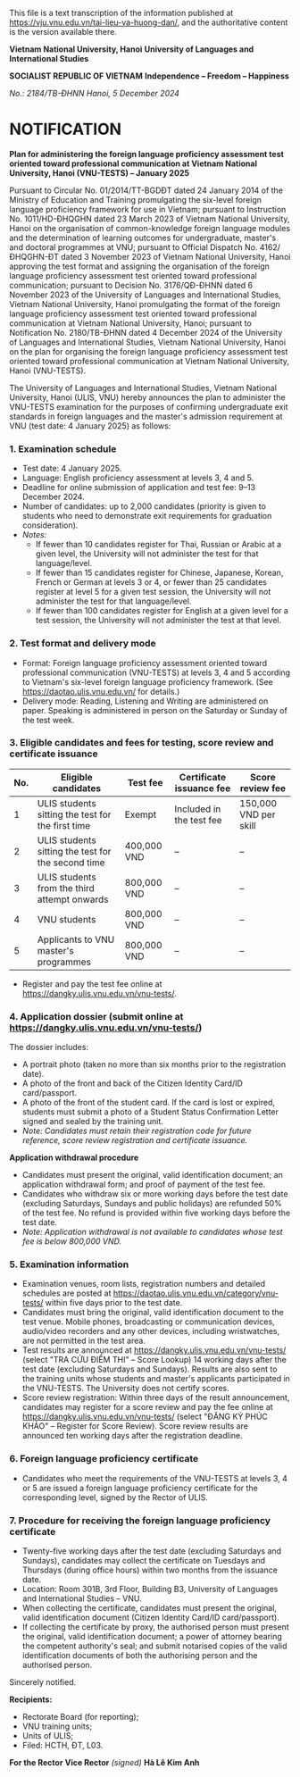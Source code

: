This file is a text transcription of the information published at https://vju.vnu.edu.vn/tai-lieu-va-huong-dan/, and the authoritative content is the version available there.

**Vietnam National University, Hanoi**
**University of Languages and International Studies**

**SOCIALIST REPUBLIC OF VIETNAM**
**Independence – Freedom – Happiness**

*No.: 2184/TB-ĐHNN*
*Hanoi, 5 December 2024*

# NOTIFICATION

**Plan for administering the foreign language proficiency assessment test oriented toward professional communication at Vietnam National University, Hanoi (VNU-TESTS) – January 2025**

Pursuant to Circular No. 01/2014/TT-BGDĐT dated 24 January 2014 of the Ministry of Education and Training promulgating the six-level foreign language proficiency framework for use in Vietnam; pursuant to Instruction No. 1011/HD-ĐHQGHN dated 23 March 2023 of Vietnam National University, Hanoi on the organisation of common-knowledge foreign language modules and the determination of learning outcomes for undergraduate, master's and doctoral programmes at VNU; pursuant to Official Dispatch No. 4162/ĐHQGHN-ĐT dated 3 November 2023 of Vietnam National University, Hanoi approving the test format and assigning the organisation of the foreign language proficiency assessment test oriented toward professional communication; pursuant to Decision No. 3176/QĐ-ĐHNN dated 6 November 2023 of the University of Languages and International Studies, Vietnam National University, Hanoi promulgating the format of the foreign language proficiency assessment test oriented toward professional communication at Vietnam National University, Hanoi; pursuant to Notification No. 2180/TB-ĐHNN dated 4 December 2024 of the University of Languages and International Studies, Vietnam National University, Hanoi on the plan for organising the foreign language proficiency assessment test oriented toward professional communication at Vietnam National University, Hanoi (VNU-TESTS).

The University of Languages and International Studies, Vietnam National University, Hanoi (ULIS, VNU) hereby announces the plan to administer the VNU-TESTS examination for the purposes of confirming undergraduate exit standards in foreign languages and the master's admission requirement at VNU (test date: 4 January 2025) as follows:

### 1. Examination schedule

- Test date: 4 January 2025.
- Language: English proficiency assessment at levels 3, 4 and 5.
- Deadline for online submission of application and test fee: 9–13 December 2024.
- Number of candidates: up to 2,000 candidates (priority is given to students who need to demonstrate exit requirements for graduation consideration).
- *Notes:*
  - If fewer than 10 candidates register for Thai, Russian or Arabic at a given level, the University will not administer the test for that language/level.
  - If fewer than 15 candidates register for Chinese, Japanese, Korean, French or German at levels 3 or 4, or fewer than 25 candidates register at level 5 for a given test session, the University will not administer the test for that language/level.
  - If fewer than 100 candidates register for English at a given level for a test session, the University will not administer the test at that level.

### 2. Test format and delivery mode

- Format: Foreign language proficiency assessment oriented toward professional communication (VNU-TESTS) at levels 3, 4 and 5 according to Vietnam's six-level foreign language proficiency framework. (See https://daotao.ulis.vnu.edu.vn/ for details.)
- Delivery mode: Reading, Listening and Writing are administered on paper. Speaking is administered in person on the Saturday or Sunday of the test week.

### 3. Eligible candidates and fees for testing, score review and certificate issuance

| No. | Eligible candidates | Test fee | Certificate issuance fee | Score review fee |
| --- | --- | --- | --- | --- |
| 1 | ULIS students sitting the test for the first time | Exempt | Included in the test fee | 150,000 VND per skill |
| 2 | ULIS students sitting the test for the second time | 400,000 VND | – | – |
| 3 | ULIS students from the third attempt onwards | 800,000 VND | – | – |
| 4 | VNU students | 800,000 VND | – | – |
| 5 | Applicants to VNU master's programmes | 800,000 VND | – | – |

- Register and pay the test fee online at https://dangky.ulis.vnu.edu.vn/vnu-tests/.

### 4. Application dossier (submit online at https://dangky.ulis.vnu.edu.vn/vnu-tests/)

The dossier includes:
- A portrait photo (taken no more than six months prior to the registration date).
- A photo of the front and back of the Citizen Identity Card/ID card/passport.
- A photo of the front of the student card. If the card is lost or expired, students must submit a photo of a Student Status Confirmation Letter signed and sealed by the training unit.
- *Note: Candidates must retain their registration code for future reference, score review registration and certificate issuance.*

**Application withdrawal procedure**
- Candidates must present the original, valid identification document; an application withdrawal form; and proof of payment of the test fee.
- Candidates who withdraw six or more working days before the test date (excluding Saturdays, Sundays and public holidays) are refunded 50% of the test fee. No refund is provided within five working days before the test date.
- *Note: Application withdrawal is not available to candidates whose test fee is below 800,000 VND.*

### 5. Examination information

- Examination venues, room lists, registration numbers and detailed schedules are posted at https://daotao.ulis.vnu.edu.vn/category/vnu-tests/ within five days prior to the test date.
- Candidates must bring the original, valid identification document to the test venue. Mobile phones, broadcasting or communication devices, audio/video recorders and any other devices, including wristwatches, are not permitted in the test area.
- Test results are announced at https://dangky.ulis.vnu.edu.vn/vnu-tests/ (select "TRA CỨU ĐIỂM THI" – Score Lookup) 14 working days after the test date (excluding Saturdays and Sundays). Results are also sent to the training units whose students and master's applicants participated in the VNU-TESTS. The University does not certify scores.
- Score review registration: Within three days of the result announcement, candidates may register for a score review and pay the fee online at https://dangky.ulis.vnu.edu.vn/vnu-tests/ (select "ĐĂNG KÝ PHÚC KHẢO" – Register for Score Review). Score review results are announced ten working days after the registration deadline.

### 6. Foreign language proficiency certificate

- Candidates who meet the requirements of the VNU-TESTS at levels 3, 4 or 5 are issued a foreign language proficiency certificate for the corresponding level, signed by the Rector of ULIS.

### 7. Procedure for receiving the foreign language proficiency certificate

- Twenty-five working days after the test date (excluding Saturdays and Sundays), candidates may collect the certificate on Tuesdays and Thursdays (during office hours) within two months from the issuance date.
- Location: Room 301B, 3rd Floor, Building B3, University of Languages and International Studies – VNU.
- When collecting the certificate, candidates must present the original, valid identification document (Citizen Identity Card/ID card/passport).
- If collecting the certificate by proxy, the authorised person must present the original, valid identification document; a power of attorney bearing the competent authority's seal; and submit notarised copies of the valid identification documents of both the authorising person and the authorised person.

Sincerely notified.

**Recipients:**
- Rectorate Board (for reporting);
- VNU training units;
- Units of ULIS;
- Filed: HCTH, ĐT, L03.

**For the Rector**
**Vice Rector**
*(signed)*
**Hà Lê Kim Anh**
